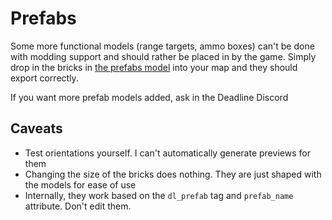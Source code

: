 # Prefabs

Some more functional models (range targets, ammo boxes) can't be done with modding support and should rather be placed in by the game.
Simply drop in the bricks in [the prefabs model](file/prefabs-0.23.rbxm) into your map and they should export correctly.

If you want more prefab models added, ask in the Deadline Discord

## Caveats

-   Test orientations yourself. I can't automatically generate previews for them
-   Changing the size of the bricks does nothing. They are just shaped with the models for ease of use
-   Internally, they work based on the `dl_prefab` tag and `prefab_name` attribute. Don't edit them.
